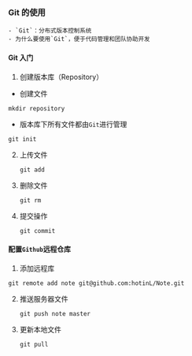 ### Git 的使用

	- `Git`：分布式版本控制系统
	- 为什么要使用`Git`，便于代码管理和团队协助开发

#### Git 入门

1.  创建版本库（Repository）

   - 创建文件

   ```shell
   mkdir repository
   ```

   - 版本库下所有文件都由`Git`进行管理

   ```shell
   git init
   ```

2. 上传文件

   ```shell
   git add
   ```

3. 删除文件

   ```shell
   git rm 
   ```

4. 提交操作

   ```shell
   git commit
   ```

#### 配置`Github`远程仓库

1.  添加远程库

   ```shell
   git remote add note git@github.com:hotinL/Note.git
   ```

2. 推送服务器文件

   ```shell
   git push note master
   ```

3. 更新本地文件

   ```shell
   git pull 
   ```

   

